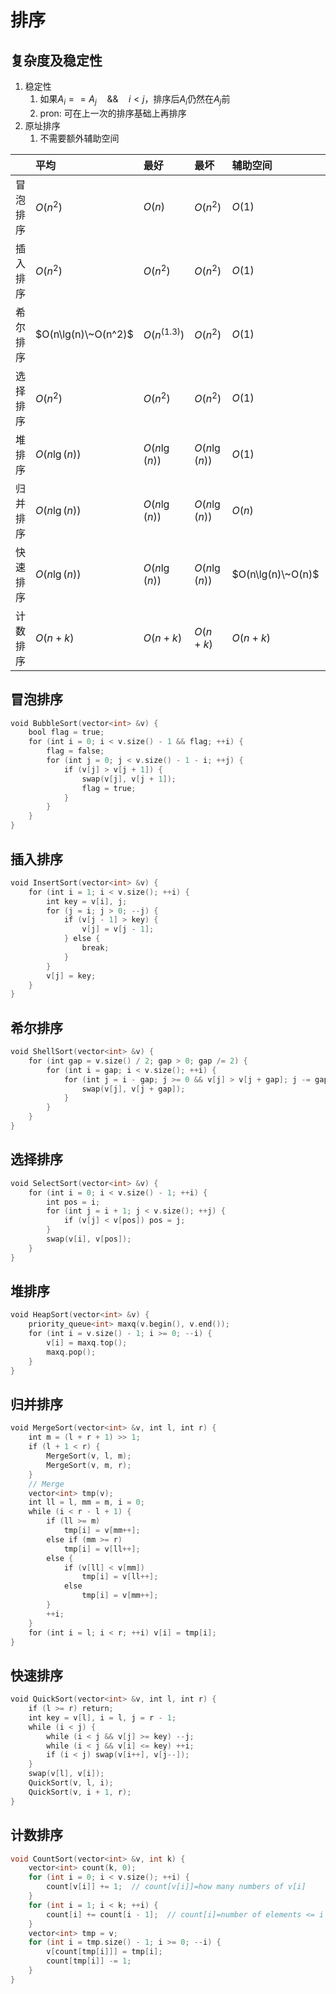 # 排序

## 复杂度及稳定性

1. 稳定性
   1. 如果$A_i==A_j \quad\&\&\quad i<j$，排序后$A_i$仍然在$A_j$前
   2. pron: 可在上一次的排序基础上再排序
2. 原址排序
   1. 不需要额外辅助空间

|          | 平均                | 最好         | 最坏         | 辅助空间          | 稳定性   |
| :------- | :------------------ | :----------- | :----------- | :---------------- | :------- |
| 冒泡排序 | $O(n^2)$            | $O(n)$       | $O(n^2)$     | $O(1)$            | $\cmark$ |
| 插入排序 | $O(n^2)$            | $O(n^2)$     | $O(n^2)$     | $O(1)$            | $\cmark$ |
| 希尔排序 | $O(n\lg(n)\~O(n^2)$ | $O(n^(1.3))$ | $O(n^2)$     | $O(1)$            | $\xmark$ |
| 选择排序 | $O(n^2)$            | $O(n^2)$     | $O(n^2)$     | $O(1)$            | $\cmark$ |
| 堆排序   | $O(n\lg(n))$        | $O(n\lg(n))$ | $O(n\lg(n))$ | $O(1)$            | $\xmark$ |
| 归并排序 | $O(n\lg(n))$        | $O(n\lg(n))$ | $O(n\lg(n))$ | $O(n)$            | $\cmark$ |
| 快速排序 | $O(n\lg(n))$        | $O(n\lg(n))$ | $O(n\lg(n))$ | $O(n\lg(n)\~O(n)$ | $\xmark$ |
| 计数排序 | $O(n+k)$            | $O(n+k)$     | $O(n+k)$     | $O(n+k)$          | $\xmark$ |

## 冒泡排序

```cpp
void BubbleSort(vector<int> &v) {
    bool flag = true;
    for (int i = 0; i < v.size() - 1 && flag; ++i) {
        flag = false;
        for (int j = 0; j < v.size() - 1 - i; ++j) {
            if (v[j] > v[j + 1]) {
                swap(v[j], v[j + 1]);
                flag = true;
            }
        }
    }
}
```

## 插入排序

```cpp
void InsertSort(vector<int> &v) {
    for (int i = 1; i < v.size(); ++i) {
        int key = v[i], j;
        for (j = i; j > 0; --j) {
            if (v[j - 1] > key) {
                v[j] = v[j - 1];
            } else {
                break;
            }
        }
        v[j] = key;
    }
}
```

## 希尔排序

```cpp
void ShellSort(vector<int> &v) {
    for (int gap = v.size() / 2; gap > 0; gap /= 2) {
        for (int i = gap; i < v.size(); ++i) {
            for (int j = i - gap; j >= 0 && v[j] > v[j + gap]; j -= gap) {
                swap(v[j], v[j + gap]);
            }
        }
    }
}
```

## 选择排序

```cpp
void SelectSort(vector<int> &v) {
    for (int i = 0; i < v.size() - 1; ++i) {
        int pos = i;
        for (int j = i + 1; j < v.size(); ++j) {
            if (v[j] < v[pos]) pos = j;
        }
        swap(v[i], v[pos]);
    }
}
```

## 堆排序

```cpp
void HeapSort(vector<int> &v) {
    priority_queue<int> maxq(v.begin(), v.end());
    for (int i = v.size() - 1; i >= 0; --i) {
        v[i] = maxq.top();
        maxq.pop();
    }
}
```

## 归并排序

```cpp
void MergeSort(vector<int> &v, int l, int r) {
    int m = (l + r + 1) >> 1;
    if (l + 1 < r) {
        MergeSort(v, l, m);
        MergeSort(v, m, r);
    }
    // Merge
    vector<int> tmp(v);
    int ll = l, mm = m, i = 0;
    while (i < r - l + 1) {
        if (ll >= m)
            tmp[i] = v[mm++];
        else if (mm >= r)
            tmp[i] = v[ll++];
        else {
            if (v[ll] < v[mm])
                tmp[i] = v[ll++];
            else
                tmp[i] = v[mm++];
        }
        ++i;
    }
    for (int i = l; i < r; ++i) v[i] = tmp[i];
}
```

## 快速排序

```cpp
void QuickSort(vector<int> &v, int l, int r) {
    if (l >= r) return;
    int key = v[l], i = l, j = r - 1;
    while (i < j) {
        while (i < j && v[j] >= key) --j;
        while (i < j && v[i] <= key) ++i;
        if (i < j) swap(v[i++], v[j--]);
    }
    swap(v[l], v[i]);
    QuickSort(v, l, i);
    QuickSort(v, i + 1, r);
}
```

## 计数排序

```cpp
void CountSort(vector<int> &v, int k) {
    vector<int> count(k, 0);
    for (int i = 0; i < v.size(); ++i) {
        count[v[i]] += 1;  // count[v[i]]=how many numbers of v[i]
    }
    for (int i = 1; i < k; ++i) {
        count[i] += count[i - 1];  // count[i]=number of elements <= i
    }
    vector<int> tmp = v;
    for (int i = tmp.size() - 1; i >= 0; --i) {
        v[count[tmp[i]]] = tmp[i];
        count[tmp[i]] -= 1;
    }
}
```

